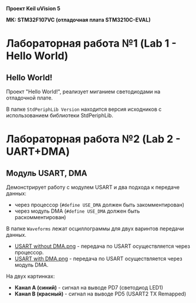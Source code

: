 **Проект Keil uVision 5**

**МК: STM32F107VC (отладочная плата STM3210C-EVAL)**

# Лабораторная работа №1 (Lab 1 - Hello World)
## Hello World!

Проект "Hello World!", реализует миганием светодиодами на отладочной плате.

В папке `StdPeriphLib Version` находится версия исходников с использованием библиотеки StdPeriphLib.

# Лабораторная работа №2 (Lab 2 - UART+DMA)
## Модуль USART, DMA

Демонстрирует работу с модулем USART и два подхода к передаче данных:
- через процессор (`#define USE_DMA` должен быть закомментирован)
- через модуль DMA (`#define USE_DMA` должен быть раскомментирован)

В папке `Waveforms` лежат осциллограммы для двух варинтов передачи данных.
- [USART without DMA.png](https://github.com/Leonidov/STM32-Labs/blob/master/Lab%202%20-%20UART+DMA/Waveforms/USART%20without%20DMA.png?raw=true) - передача по USART осуществляется через процессор.
- [USART with DMA.png](https://github.com/Leonidov/STM32-Labs/blob/master/Lab%202%20-%20UART+DMA/Waveforms/USART%20with%20DMA.png?raw=true) - передача по USART осуществляется через модуль DMA.

На двух картинках:
- **Канал А (синий)** - сигнал на выводе PD7 (светодиод LED1)
- **Канал B (красный)** - сигнал на выводе PD5 (USART2 TX Remapped)
